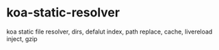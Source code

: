 # koa-static-resolver
koa static file resolver, dirs, defalut index, path replace, cache, livereload inject, gzip
